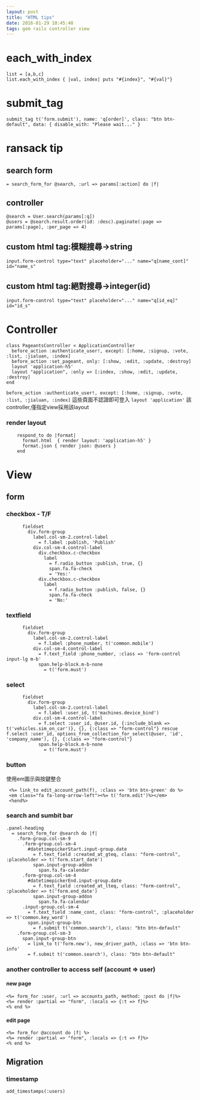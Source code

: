```yaml
---
layout: post
title: "HTML tips"
date: 2016-01-29 10:45:48
tags: gem rails controller view
---
```


# each_with_index

```
list = [a,b,c]
list.each_with_index { |val, index| puts "#{index}", "#{val}"}
```
# submit_tag
```
submit_tag t('form.submit'), name: 'q[order]', class: "btn btn-default", data: { disable_with: "Please wait..." }
```
# ransack tip

## search form
```
= search_form_for @search, :url => params[:action] do |f|
```
## controller
```
@search = User.search(params[:q])
@users = @search.result.order(id: :desc).paginate(:page => params[:page], :per_page => 4)
```
## custom html tag:模糊搜尋->string
```
input.form-control type="text" placeholder="..." name="q[name_cont]" id="name_s"
```
## custom html tag:絕對搜尋->integer(id)
```
input.form-control type="text" placeholder="..." name="q[id_eq]" id="id_s"
```

# Controller
```
class PageantsController < ApplicationController
  before_action :authenticate_user!, except: [:home, :signup, :vote, :list, :jialuan, :index]
  before_action :set_pageant, only: [:show, :edit, :update, :destroy]
  layout 'application-h5'
  layout "application", :only => [:index, :show, :edit, :update, :destroy]
end
```
`before_action :authenticate_user!, except: [:home, :signup, :vote, :list, :jialuan, :index]`
這些頁面不認證即可登入
`layout 'application'`
該controller,僅指定view採用該layout
### render layout
```
    respond_to do |format|
      format.html  { render layout: 'application-h5' }
      format.json { render json: @users }
    end
```

# View

## form
### checkbox - T/F
```
      fieldset
        div.form-group
          label.col-sm-2.control-label
            = f.label :publish, 'Publish'
          div.col-sm-4.control-label
            div.checkbox.c-checkbox
              label
                = f.radio_button :publish, true, {}
                span.fa.fa-check
                = 'Yes:'
            div.checkbox.c-checkbox
              label
                = f.radio_button :publish, false, {}
                span.fa.fa-check
                = 'No:'
```
### textfield
```
      fieldset
        div.form-group
          label.col-sm-2.control-label
            = f.label :phone_number, t('common.mobile')
          div.col-sm-4.control-label
            = f.text_field :phone_number, :class => 'form-control input-lg m-b'
            span.help-block.m-b-none
              = t('form.must')
```
### select
```
      fieldset
        div.form-group
          label.col-sm-2.control-label
            = f.label :user_id, t('machines.device_bind')
          div.col-sm-4.control-label
            = f.select :user_id, @user.id, {:include_blank => t('vehicles.sim_on_car')}, {}, {:class => "form-control"} rescue f.select :user_id, options_from_collection_for_select(@user, 'id', 'company_name'), {}, {:class => "form-control"}
            span.help-block.m-b-none
              = t('form.must')
```

### button
使用em圖示與按鍵整合
```
 <%= link_to edit_account_path(f), :class => 'btn btn-green' do %>
 <em class="fa fa-long-arrow-left"><%= t('form.edit')%></em>
 <%end%>
```

### search and sumbit bar
```
.panel-heading
  = search_form_for @search do |f|
    .form-group.col-sm-9
      .form-group.col-sm-4
        #datetimepickerStart.input-group.date
          = f.text_field :created_at_gteq, class: "form-control", :placeholder => t('form.start_date')
          span.input-group-addon
            span.fa.fa-calendar
      .form-group.col-sm-4
        #datetimepickerEnd.input-group.date
          = f.text_field :created_at_lteq, class: "form-control", :placeholder => t('form.end_date')
          span.input-group-addon
            span.fa.fa-calendar
      .input-group.col-sm-4
        = f.text_field :name_cont, class: "form-control", :placeholder => t('common.key_word')
        span.input-group-btn
          = f.submit t('common.search'), class: "btn btn-default"
    .form-group.col-sm-3
      span.input-group-btn
        = link_to t('form.new'), new_driver_path, :class => 'btn btn-info'
        = f.submit t('common.search'), class: "btn btn-default"
```

### another controller to access self (account => user)
#### new page
```
<%= form_for :user, :url => accounts_path, method: :post do |f|%>
<%= render :partial => "form", :locals => {:t => f}%>
<% end %>
```
#### edit page
```
<%= form_for @account do |f| %>
<%= render :partial => "form", :locals => {:t => f}%>
<% end %>
```

## Migration
### timestamp
`add_timestamps(:users)`